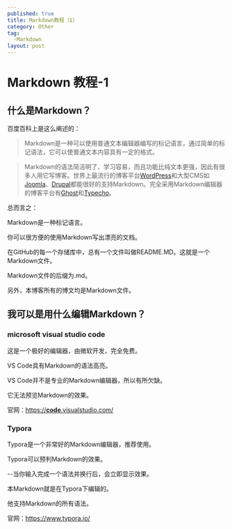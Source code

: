 ```yaml
---
published: true
title: Markdown教程（1）
category: Other
tag:
  -Markdown
layout: post
---
```


# Markdown 教程-1

## 什么是Markdown？

百度百科上是这么阐述的：

> Markdown是一种可以使用普通文本编辑器编写的标记语言，通过简单的标记语法，它可以使普通文本内容具有一定的格式。

> Markdown的语法简洁明了、学习容易，而且功能比纯文本更强，因此有很多人用它写博客。世界上最流行的博客平台[WordPress](https://baike.baidu.com/item/WordPress)和大型CMS如[Joomla](https://baike.baidu.com/item/Joomla)、[Drupal](https://baike.baidu.com/item/Drupal)都能很好的支持Markdown。完全采用Markdown编辑器的博客平台有[Ghost](https://baike.baidu.com/item/Ghost/17013737)和[Typecho](https://baike.baidu.com/item/Typecho)。

  总而言之：

  Markdown是一种标记语言。

  你可以很方便的使用Markdown写出漂亮的文档。

  在GitHub的每一个存储库中，总有一个文件叫做README.MD。这就是一个Markdown文件。

  Markdown文件的后缀为.md。

  另外，本博客所有的博文均是Markdown文件。

##  我可以是用什么编辑Markdown？

###  microsoft visual studio code

这是一个极好的编辑器，由微软开发，完全免费。

VS Code具有Markdown的语法高亮。

VS Code并不是专业的Markdown编辑器，所以有所欠缺。

它无法预览Markdown的效果。

官网：[https://**code**.visualstudio.com/](http://www.baidu.com/link?url=E3T3XvyFn46tb036ziSc7A0oAYaTgTHCsVbZRteXG8MvPGPFHegR_TVD2B-PREVK)

### Typora

Typora是一个非常好的Markdown编辑器，推荐使用。

Typora可以预判Markdown的效果。

--当你输入完成一个语法并换行后，会立即显示效果。

本Markdown就是在Typora下编辑的。

他支持Markdown的所有语法。

官网：https://www.typora.io/

